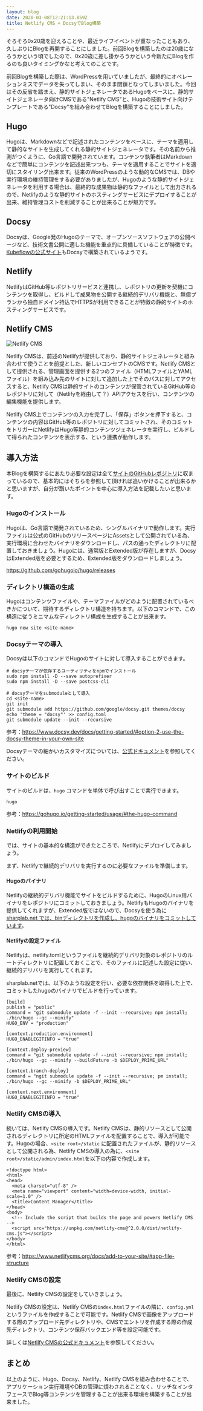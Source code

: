 ```yaml
---
layout: blog
date: 2020-03-08T12:21:13.859Z
title: Netlify CMS + DocsyでBlog構築
---
```

そろそろ0x20歳を迎えることや、最近ライフイベントが重なったこともあり、久しぶりにBlogを再開することにしました。前回Blogを構築したのは20歳になろうかという頃でしたので、0x20歳に差し掛かろうかという今新たにBlogを作るのも良いタイミングかなと考えてのことです。

前回Blogを構築した際は、WordPressを用いていましたが、最終的にオペレーションミスでデータを失ってしまい、そのまま閉鎖となってしまいました。今回はその反省を踏まえ、静的サイトジェネレータであるHugoをベースに、静的サイトジェネレータ向けCMSである"Netlify CMS"と、Hugoの技術サイト向けテンプレートである"Docsy"を組み合わせてBlogを構築することにしました。

## Hugo

Hugoは、Markdownなどで記述されたコンテンツをベースに、テーマを適用して静的なサイトを生成してくれる静的サイトジェネレータです。その名前から推測がつくように、Go言語で開発されています。コンテンツ執筆者はMarkdownなどで簡単にコンテンツを記述出来つつも、テーマを適用することでサイトを適切にスタイリング出来ます。従来のWordPressのような動的なCMSでは、DBや実行環境の維持管理をする必要がありましたが、Hugoのような静的サイトジェネレータを利用する場合は、最終的な成果物は静的なファイルとして出力されるので、Netlifyのような静的サイトのホスティングサービスにデプロイすることが出来、維持管理コストを削減することが出来ることが魅力です。

## Docsy

Docsyは、Google発のHugoのテーマで、オープンソースソフトウェアの公開ページなど、技術文書公開に適した機能を重点的に具備していることが特徴です。[Kubeflowの公式サイト](https://www.kubeflow.org/)もDocsyで構築されているようです。

## Netlify

NetlifyはGitHub等レポジトリサービスと連携し、レポジトリの更新を契機にコンテンツを取得し、ビルドして成果物を公開する継続的デリバリ機能と、無償プランから独自ドメイン持込でHTTPSが利用できることが特徴の静的サイトのホスティングサービスです。

## Netlify CMS

![](/img/netlify-cms.png "Netlify CMS")

Netlify CMSは、前述のNetlifyが提供しており、静的サイトジェネレータと組み合わせて使うことを前提とした、新しいコンセプトのCMSです。Netlify CMSとして提供される、管理画面を提供する2つのファイル（HTMLファイルとYAMLファイル）を組み込み先のサイトに対して追加した上でそのパスに対してアクセスすると、Netlify CMSは静的サイトのコンテンツが保管されているGitHub等のレポジトリに対して（Netlifyを経由して？）APIアクセスを行い、コンテンツの編集機能を提供します。

Netlify CMS上でコンテンツの入力を完了し、「保存」ボタンを押下すると、コンテンツの内容はGitHub等のレポジトリに対してコミットされ、そのコミットをトリガーにNetlifyはHugo等静的コンテンツジェネレータを実行し、ビルドして得られたコンテンツを表示する、という連携が動作します。

## 導入方法

本Blogを構築するにあたり必要な設定は全て[サイトのGitHubレポジトリ](https://github.com/sharplab/sharplab.net)に収まっているので、基本的にはそちらを参照して頂ければ追いかけることが出来るかと思いますが、自分が躓いたポイントを中心に導入方法を記載したいと思います。

### Hugoのインストール

Hugoは、Go言語で開発されているため、シングルバイナリで動作します。実行ファイルは公式のGitHubのリリースページにAssetsとして公開されている為、実行環境に合わせたバイナリをダウンロードし、パスの通ったディレクトリに配置しておきましょう。Hugoには、通常版とExtended版が存在しますが、DocsyはExtended版を必要とするため、Extended版をダウンロードしましょう。

<https://github.com/gohugoio/hugo/releases>

### ディレクトリ構造の生成

Hugoはコンテンツファイルや、テーマファイルがどのように配置されているべきかについて、期待するディレクトリ構造を持ちます。以下のコマンドで、この構造に従うミニマムなディレクトリ構成を生成することが出来ます。

```shell
hugo new site <site-name>
```

### Docsyテーマの導入

Docsyは以下のコマンドでHugoのサイトに対して導入することができます。

```
# docsyテーマが依存するユーティリティをnpmでインストール
sudo npm install -D --save autoprefixer
sudo npm install -D --save postcss-cli

# docsyテーマをsubmoduleとして導入
cd <site-name>
git init
git submodule add https://github.com/google/docsy.git themes/docsy
echo 'theme = "docsy"' >> config.toml
git submodule update --init --recursive
```

参考：<https://www.docsy.dev/docs/getting-started/#option-2-use-the-docsy-theme-in-your-own-site>

Docsyテーマの細かいカスタマイズについては、[公式ドキュメント](https://www.docsy.dev/docs/adding-content/lookandfeel/)を参照してください。

### サイトのビルド

サイトのビルドは、`hugo` コマンドを単体で呼び出すことで実行できます。

```
hugo
```

参考：<https://gohugo.io/getting-started/usage/#the-hugo-command>

### Netlifyの利用開始

では、サイトの基本的な構造ができたところで、Netlifyにデプロイしてみましょう。

まず、Netlifyで継続的デリバリを実行するのに必要なファイルを準備します。

#### Hugoのバイナリ

Netlifyの継続的デリバリ機能でサイトをビルドするために、HugoのLinux用バイナリをレポジトリにコミットしておきましょう。NetlifyもHugoのバイナリを提供してくれますが、Extended版ではないので、Docsyを使う為に[sharplab.net では、binディレクトリを作成し、hugoのバイナリをコミットしています](https://github.com/sharplab/sharplab.net/tree/master/bin)。

#### Netlifyの設定ファイル

Netlifyは、netlify.tomlというファイルを継続的デリバリ対象のレポジトリのルートディレクトリに配置しておくことで、そのファイルに記述した設定に従い、継続的デリバリを実行してくれます。

sharplab.netでは、以下のような設定を行い、必要な依存関係を取得した上で、コミットしたhugoのバイナリでビルドを行っています。

```
[build]
publish = "public"
command = "git submodule update -f --init --recursive; npm install; ./bin/hugo --gc --minify"
HUGO_ENV = "production"

[context.production.environment]
HUGO_ENABLEGITINFO = "true"

[context.deploy-preview]
command = "git submodule update -f --init --recursive; npm install; ./bin/hugo --gc --minify --buildFuture -b $DEPLOY_PRIME_URL"

[context.branch-deploy]
command = "ngit submodule update -f --init --recursive; pm install; ./bin/hugo --gc --minify -b $DEPLOY_PRIME_URL"

[context.next.environment]
HUGO_ENABLEGITINFO = "true"
```



### Netlify CMSの導入

続いては、Netlify CMSの導入です。Netlify CMSは、静的リソースとして公開されるディレクトリに所定のHTMLファイルを配置することで、導入が可能です。Hugoの場合、`<site root>/static` に配置されたファイルが、静的リソースとして公開される為、Netlify CMSの導入の為に、`<site root>/static/admin/index.html`を以下の内容で作成します。

```
<!doctype html>
<html>
<head>
  <meta charset="utf-8" />
  <meta name="viewport" content="width=device-width, initial-scale=1.0" />
  <title>Content Manager</title>
</head>
<body>
  <!-- Include the script that builds the page and powers Netlify CMS -->
  <script src="https://unpkg.com/netlify-cms@^2.0.0/dist/netlify-cms.js"></script>
</body>
</html>
```

参考：<https://www.netlifycms.org/docs/add-to-your-site/#app-file-structure>

### Netlify CMSの設定

最後に、Netlify CMSの設定をしていきましょう。

Netlify CMSの設定は、Netlify CMSの`index.html`ファイルの隣に、`config.yml`というファイルを作成することで可能です。Netlify CMSで画像をアップロードする際のアップロード先ディレクトリや、CMSでエントリを作成する際の作成先ディレクトリ、コンテンツ保存バックエンド等を設定可能です。

詳しくは[Netlify CMSの公式ドキュメント](https://www.netlifycms.org/docs/add-to-your-site/#configuration)を参照してください。

## まとめ

以上のように、Hugo、Docsy、Netlify、Netlify CMSを組み合わせることで、アプリケーション実行環境やDBの管理に煩わされることなく、リッチなインタフェースでBlog等コンテンツを管理することが出来る環境を構築することが出来ました。